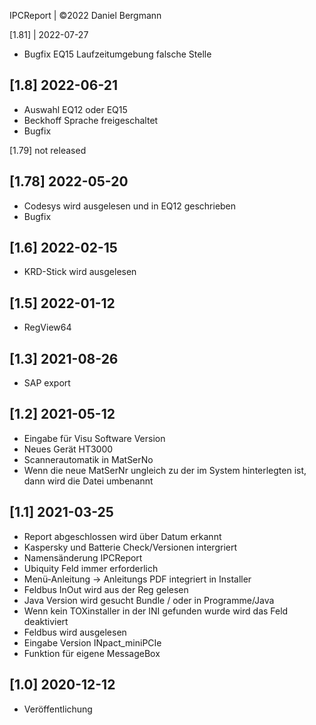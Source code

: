 IPCReport | ©2022 Daniel Bergmann


[1.81] | 2022-07-27
   - Bugfix EQ15 Laufzeitumgebung falsche Stelle

[1.8] 2022-06-21
-------------------
  - Auswahl EQ12 oder EQ15
  - Beckhoff Sprache freigeschaltet
  - Bugfix

[1.79] not released

[1.78] 2022-05-20
-------------------
  - Codesys wird ausgelesen und in EQ12 geschrieben
  - Bugfix


[1.6] 2022-02-15
-------------------
  - KRD-Stick wird ausgelesen

[1.5] 2022-01-12
-------------------
  - RegView64

[1.3] 2021-08-26
-------------------
  - SAP export

[1.2] 2021-05-12
-------------------
  - Eingabe für Visu Software Version
  - Neues Gerät HT3000
  - Scannerautomatik in MatSerNo
  - Wenn die neue MatSerNr ungleich zu der im System hinterlegten ist, dann wird die Datei umbenannt

[1.1] 2021-03-25
-------------------
  - Report abgeschlossen wird über Datum erkannt
  - Kaspersky und Batterie Check/Versionen intergriert
  - Namensänderung IPCReport
  - Ubiquity Feld immer erforderlich
  - Menü-Anleitung -> Anleitungs PDF integriert in Installer 
  - Feldbus InOut wird aus der Reg gelesen
  - Java Version wird gesucht Bundle / oder in Programme/Java
  - Wenn kein TOXinstaller in der INI gefunden wurde wird das Feld deaktiviert
  - Feldbus wird ausgelesen
  - Eingabe Version INpact_miniPCIe
  - Funktion für eigene MessageBox


[1.0] 2020-12-12
-------------------
  - Veröffentlichung
